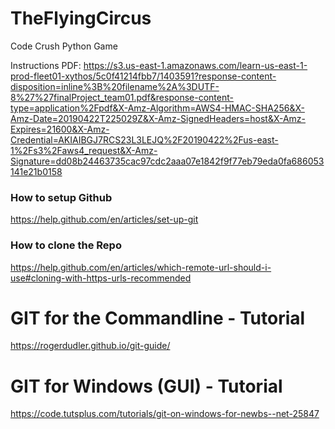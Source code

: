# TheFlyingCircus
Code Crush Python Game

Instructions PDF:
https://s3.us-east-1.amazonaws.com/learn-us-east-1-prod-fleet01-xythos/5c0f41214fbb7/1403591?response-content-disposition=inline%3B%20filename%2A%3DUTF-8%27%27finalProject_team01.pdf&response-content-type=application%2Fpdf&X-Amz-Algorithm=AWS4-HMAC-SHA256&X-Amz-Date=20190422T225029Z&X-Amz-SignedHeaders=host&X-Amz-Expires=21600&X-Amz-Credential=AKIAIBGJ7RCS23L3LEJQ%2F20190422%2Fus-east-1%2Fs3%2Faws4_request&X-Amz-Signature=dd08b24463735cac97cdc2aaa07e1842f9f77eb79eda0fa686053141e21b0158


### How to setup Github
https://help.github.com/en/articles/set-up-git

### How to clone the Repo
https://help.github.com/en/articles/which-remote-url-should-i-use#cloning-with-https-urls-recommended

# GIT for the Commandline - Tutorial
https://rogerdudler.github.io/git-guide/

# GIT for Windows (GUI) - Tutorial
https://code.tutsplus.com/tutorials/git-on-windows-for-newbs--net-25847
